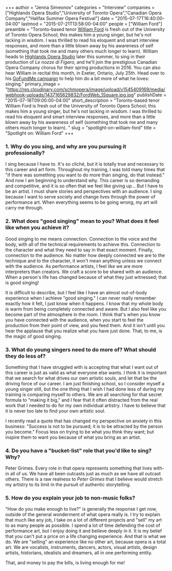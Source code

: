 +++
author = "Jenna Simeonov"
categories = "Interview"
companies = ["Highlands Opera Studio","University of Toronto Opera","Canadian Opera Company","Halifax Summer Opera Festival"]
date = "2015-07-17T16:40:00-04:00"
lastmod = "2015-07-21T13:58:00-04:00"
people = ["William Ford"]
preamble = "Toronto-based tenor [William Ford](/scene/people/william-ford/) is fresh out of the University of Toronto Opera School; this makes him a young singer, but he's not lacking in wisdom. I was thrilled to read his eloquent and smart interview responses, and more than a little blown away by his awareness of self (something that took me and many others much longer to learn). William heads to [Highlands Opera Studio](/scene/companies/highlands-opera-studio/) later this summer, to sing in their production of *Le nozze di Figaro*, and he'll join the prestigious Canadian Opera Company chorus for their spring productions in 2016. You can also hear William in recital this month, in Exeter, Ontario, July 25th. Head over to his [GoFundMe campaign](http://www.gofundme.com/williamfordtenor) to help him do a bit more of what he loves: singing."
primary_image = "https://res.cloudinary.com/schmopera/image/upload/v1545409169/media/webhook-uploads/1437165629832/FordWeb_1Square.jpg.jpg"
publishDate = "2015-07-18T09:00:00-04:00"
short_description = "Toronto-based tenor William Ford is fresh out of the University of Toronto Opera School; this makes him a young singer, but he&#039;s not lacking in wisdom. I was thrilled to read his eloquent and smart interview responses, and more than a little blown away by his awareness of self (something that took me and many others much longer to learn). "
slug = "spotlight-on-william-ford"
title = "Spotlight on: William Ford"
+++

### 1. Why do you sing, and why are you pursuing it professionally?

I sing because I have to. It's so cliché, but it is totally true and necessary to this career and art form. Throughout my training, I was told many times that "if there was something you want to do more than singing, do that instead." And now I am beginning to understand why. This career is so demanding and competitive, and it is so often that we feel like giving up... But I have to be an artist. I must share stories and perspectives with an audience. I sing because I want to serve society and change lives through the power of performance art. When everything seems to be going wrong, my art will carry me through.

### 2. What does "good singing" mean to you? What does it feel like when you achieve it?

Good singing to me means connection. Connection to the voice and the body, with all of the technical requirements to achieve this. Connection to the character and what they need to say in that exact moment. Finally, connection to the audience. No matter how deeply connected we are to the technique and to the character, it won't mean anything unless we connect with the audience. As performance artists, I feel like we are more interpreters than creators. We craft a score to be shared with an audience. When a person's life has changed because of what they just witnessed; that is good singing!

It is difficult to describe, but I feel like I have an almost out-of-body experience when I achieve "good singing." I can never really remember exactly how it felt, I just know when it happens. I know that my whole body is warm from being completely connected and aware. But I also feel like you become part of the atmosphere in the room. I think that's when you know you have connected with the audience, when you start to feel the production from their point of view, and you feed them. And it isn't until you hear the applause that you realize what you have just done. That, to me, is the magic of good singing.

### 3. What do young singers need to do more of? What should they do less of?

Something that I have struggled with is accepting that what I want out of this career is just as valid as what everyone else wants. I think it is important that we search for what drives our own artistic souls, and let that be the driving force of our career. I am just finishing school, so I consider myself a young singer still, but the one thing that I wish I had done less of during my training is comparing myself to others. We are all searching for that secret formula to "making it big," and I fear that it often distracted from the real work that I needed to do for my own individual artistry. I have to believe that it is never too late to find your own artistic soul. 

I recently read a quote that has changed my perspective on anxiety in this business: "Success is not to be pursued; it is to be attracted by the person you become." Focus less on trying to be what you think they want; but inspire them to want you because of what you bring as an artist.

### 4. Do you have a "bucket-list" role that you'd like to sing? Why?

Peter Grimes. Every role in that opera represents something that lives with-in all of us. We have all been outcasts just as much as we have all outcast others. There is a raw realness to *Peter Grimes* that I believe would stretch my artistry to its limit in the pursuit of authentic storytelling.

### 5. How do you explain your job to non-music folks?

"How do you make enough to live?" is generally the response I get now, outside of the general wonderment of what opera really is. I try to explain that much like any job, I take on a lot of different projects and "sell" my art to as many people as possible. I spend a lot of time defending the cost of performance art, but I enjoy doing it and believe deeply in it. It is my belief that you can't put a price on a life changing experience. And that is what we do. We are "selling" an experience like no other art, because opera is a total art. We are vocalists, instruments, dancers, actors, visual artists, design artists, historians, idealists and dreamers, all in one performing entity. 

That, and money to pay the bills, is living enough for me!
